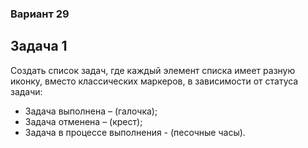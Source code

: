 ### Вариант 29
## Задача 1 
Создать список задач, где каждый элемент списка имеет разную иконку,
вместо классических маркеров, в зависимости от статуса задачи:
- Задача выполнена – (галочка);
- Задача отменена – (крест);
- Задача в процессе выполнения - (песочные часы).
